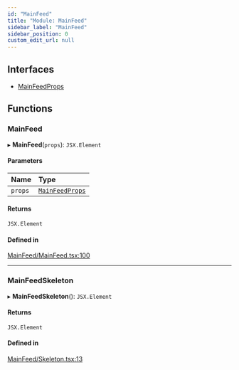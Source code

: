 ```yaml
---
id: "MainFeed"
title: "Module: MainFeed"
sidebar_label: "MainFeed"
sidebar_position: 0
custom_edit_url: null
---
```


## Interfaces

- [MainFeedProps](../interfaces/MainFeed.MainFeedProps.md)

## Functions

### MainFeed

▸ **MainFeed**(`props`): `JSX.Element`

#### Parameters

| Name | Type |
| :------ | :------ |
| `props` | [`MainFeedProps`](../interfaces/MainFeed.MainFeedProps.md) |

#### Returns

`JSX.Element`

#### Defined in

[MainFeed/MainFeed.tsx:100](https://github.com/selfcommunity/community-ui/blob/1eb776a/packages/sc-templates/src/components/MainFeed/MainFeed.tsx#L100)

___

### MainFeedSkeleton

▸ **MainFeedSkeleton**(): `JSX.Element`

#### Returns

`JSX.Element`

#### Defined in

[MainFeed/Skeleton.tsx:13](https://github.com/selfcommunity/community-ui/blob/1eb776a/packages/sc-templates/src/components/MainFeed/Skeleton.tsx#L13)
